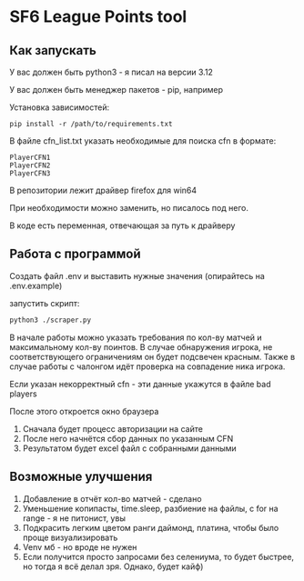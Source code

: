 # SF6 League Points tool

## Как запускать

У вас должен быть python3 - я писал на версии 3.12

У вас должен быть менеджер пакетов - pip, например

Установка зависимостей:

```
pip install -r /path/to/requirements.txt
```

В файле cfn_list.txt указать необходимые для поиска cfn в формате:

```
PlayerCFN1
PlayerCFN2
PlayerCFN3
```

В репозитории лежит драйвер firefox для win64

При необходимости можно заменить, но писалось под него.

В коде есть переменная, отвечающая за путь к драйверу

## Работа с программой

Создать файл .env и выставить нужные значения (опирайтесь на .env.example)

запустить скрипт:

```sh
python3 ./scraper.py
```

В начале работы можно указать требования по кол-ву матчей и максимальному кол-ву поинтов.
В случае обнаружения игрока, не соответствующего ограничениям он будет подсвечен красным.
Также в случае работы с чалонгом идёт проверка на совпадение ника игрока.

Если указан некорректный cfn - эти данные укажутся в файле bad players

После этого откроется окно браузера

1. Сначала будет процесс авторизации на сайте
2. После него начнётся сбор данных по указанным CFN
3. Результатом будет excel файл с собранными данными

## Возможные улучшения

1. Добавление в отчёт кол-во матчей - сделано
2. Уменьшение копипасты, time.sleep, разбиение на файлы, с for на range - я не питонист, увы
3. Подкрасить легким цветом ранги даймонд, платина, чтобы было проще визуализировать
4. Venv мб - но вроде не нужен
5. Если получится просто запросами без селениума, то будет быстрее, но тогда я всё делал зря. Однако, будет кайф)
